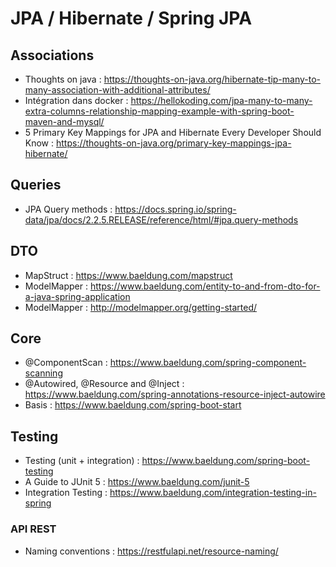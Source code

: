 # JPA / Hibernate / Spring JPA

## Associations
- Thoughts on java : https://thoughts-on-java.org/hibernate-tip-many-to-many-association-with-additional-attributes/
- Intégration dans docker : https://hellokoding.com/jpa-many-to-many-extra-columns-relationship-mapping-example-with-spring-boot-maven-and-mysql/
- 5 Primary Key Mappings for JPA and Hibernate Every Developer Should Know : https://thoughts-on-java.org/primary-key-mappings-jpa-hibernate/

## Queries
- JPA Query methods : https://docs.spring.io/spring-data/jpa/docs/2.2.5.RELEASE/reference/html/#jpa.query-methods

## DTO
- MapStruct : https://www.baeldung.com/mapstruct
- ModelMapper : https://www.baeldung.com/entity-to-and-from-dto-for-a-java-spring-application
- ModelMapper : http://modelmapper.org/getting-started/

## Core
- @ComponentScan : https://www.baeldung.com/spring-component-scanning
- @Autowired, @Resource and @Inject : https://www.baeldung.com/spring-annotations-resource-inject-autowire
- Basis : https://www.baeldung.com/spring-boot-start

## Testing
- Testing (unit + integration) : https://www.baeldung.com/spring-boot-testing
- A Guide to JUnit 5 : https://www.baeldung.com/junit-5
- Integration Testing : https://www.baeldung.com/integration-testing-in-spring

### API REST
- Naming conventions : https://restfulapi.net/resource-naming/
